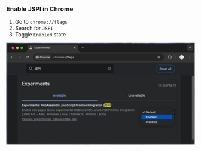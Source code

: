 ### Enable JSPI in Chrome

1. Go to `chrome://flags`
2. Search for `JSPI`
3. Toggle `Enabled` state

![Show Enable](chrome.png "enable JSPI")
